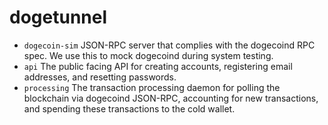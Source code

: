 dogetunnel
==========

- `dogecoin-sim` JSON-RPC server that complies with the dogecoind RPC spec. We use this to mock dogecoind during system testing.
- `api` The public facing API for creating accounts, registering email addresses, and resetting passwords.
- `processing` The transaction processing daemon for polling the blockchain via dogecoind JSON-RPC, accounting for new transactions, and spending these transactions to the cold wallet.
